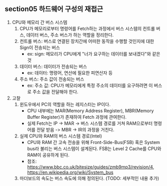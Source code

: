 ## section05 하드웨어 구성의 재접근
1. CPU와 메모리 간 버스 시스템
	1) CPU가 메모리로부터 명령어를 Fetch하는 과정에서 버스 시스템의 컨트롤 버스, 데이터 버스, 주소 버스가 하는 역할을 정리한다.
	2) 컨트롤 버스: 버스로 연결된 장치간에 어떠한 동작을 수행할 것인지에 대한 Sign이 전송되는 버스
		* ex: sign: 메모리가 CPU에게 "너가 요구하는 데이터를 보내겠다"와 같은 것
	3) 데이터 버스: 데이터가 전송되는 버스
		* ex: 데이터: 명령어, 연산에 필요한 피연산자 등
	4) 주소 버스: 주소 값이 전송되는 버스
		* ex: 주소 값: CPU가 메모리에게 특정 주소의 데이터를 요구하려면 이 버스로 주소 값을 전달해야 한다.
2. 고찰
	1) 윈도우에서 PC의 역할을 하는 레지스터는 IP이다.
		* CPU 내부에는 MAR(Memory Address Register), MBR(Memory Buffer Register)가 존재하여 Fetch 과정에 관여한다.
		* 실제 Fetch는 IP -> MAR -> 버스 시스템 경로를 거쳐 RAM으로부터 명령어를 전달 받음 -> MBR -> IR의 과정을 거친다.
	2) 실제 CPU와 RAM의 버스 시스템 경로(Intel)
		* CPU와 RAM 간 고속 전송을 위해 Front-Side-Bus(FSB) 혹은 System bus라 불리는 버스 시스템이 설계된다. FSB는 Level 2 Cache를 CPU와 RAM이 공유하게 된다.
		* 참조: https://www.bbc.co.uk/bitesize/guides/zmb9mp3/revision/4, https://en.wikipedia.org/wiki/System_bus
	3) 마더보드의 속도는 버스 속도에 의해 정의된다. (TODO: 세부적인 내용 추가)
